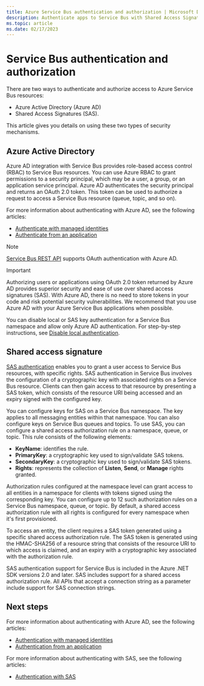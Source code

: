 ```yaml
---
title: Azure Service Bus authentication and authorization | Microsoft Docs
description: Authenticate apps to Service Bus with Shared Access Signature (SAS) authentication.
ms.topic: article
ms.date: 02/17/2023
---
```


# Service Bus authentication and authorization
There are two ways to authenticate and authorize access to Azure Service Bus resources: 

- Azure Active Directory (Azure AD)
- Shared Access Signatures (SAS). 

This article gives you details on using these two types of security mechanisms. 

## Azure Active Directory
Azure AD integration with Service Bus provides role-based access control (RBAC) to Service Bus resources. You can use Azure RBAC to grant permissions to a security principal, which may be a user, a group, or an application service principal. Azure AD authenticates the security principal and returns an OAuth 2.0 token. This token can be used to authorize a request to access a Service Bus resource (queue, topic, and so on).

For more information about authenticating with Azure AD, see the following articles:

- [Authenticate with managed identities](service-bus-managed-service-identity.md)
- [Authenticate from an application](authenticate-application.md)

> [!NOTE]
> [Service Bus REST API](/rest/api/servicebus/) supports OAuth authentication with Azure AD.

> [!IMPORTANT]
> Authorizing users or applications using OAuth 2.0 token returned by Azure AD provides superior security and ease of use over shared access signatures (SAS). With Azure AD, there is no need to store tokens in your code and risk potential security vulnerabilities. We recommend that you use Azure AD with your Azure Service Bus applications when possible. 
> 
> You can disable local or SAS key authentication for a Service Bus namespace and allow only Azure AD authentication. For step-by-step instructions, see [Disable local authentication](disable-local-authentication.md).

## Shared access signature
[SAS authentication](service-bus-sas.md) enables you to grant a user access to Service Bus resources, with specific rights. SAS authentication in Service Bus involves the configuration of a cryptographic key with associated rights on a Service Bus resource. Clients can then gain access to that resource by presenting a SAS token, which consists of the resource URI being accessed and an expiry signed with the configured key.

You can configure keys for SAS on a Service Bus namespace. The key applies to all messaging entities within that namespace. You can also configure keys on Service Bus queues and topics. To use SAS, you can configure a shared access authorization rule on a namespace, queue, or topic. This rule consists of the following elements:

* **KeyName**: identifies the rule.
* **PrimaryKey**: a cryptographic key used to sign/validate SAS tokens.
* **SecondaryKey**: a cryptographic key used to sign/validate SAS tokens.
* **Rights**: represents the collection of **Listen**, **Send**, or **Manage** rights granted.

Authorization rules configured at the namespace level can grant access to all entities in a namespace for clients with tokens signed using the corresponding key. You can configure up to 12 such authorization rules on a Service Bus namespace, queue, or topic. By default, a shared access authorization rule with all rights is configured for every namespace when it's first provisioned.

To access an entity, the client requires a SAS token generated using a specific shared access authorization rule. The SAS token is generated using the HMAC-SHA256 of a resource string that consists of the resource URI to which access is claimed, and an expiry with a cryptographic key associated with the authorization rule.

SAS authentication support for Service Bus is included in the Azure .NET SDK versions 2.0 and later. SAS includes support for a shared access authorization rule. All APIs that accept a connection string as a parameter include support for SAS connection strings.


## Next steps
For more information about authenticating with Azure AD, see the following articles:

- [Authentication with managed identities](service-bus-managed-service-identity.md)
- [Authentication from an application](authenticate-application.md)

For more information about authenticating with SAS, see the following articles:

- [Authentication with SAS](service-bus-sas.md)
